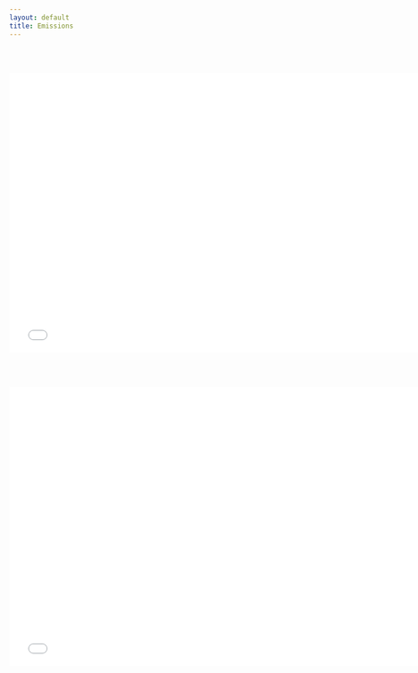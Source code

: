 ```yaml
---
layout: default
title: Emissions
---
```


<br/><br/>

<iframe id='igraph' scrolling='no' style='border:none' seamless='seamless' src= "emissions.html" height='500' width='150%'></iframe>

<br/><br/>

<iframe id='igraph' scrolling='no' style='border:none' seamless='seamless' src= "emissions-wedges.html" height='500' width='150%'></iframe>